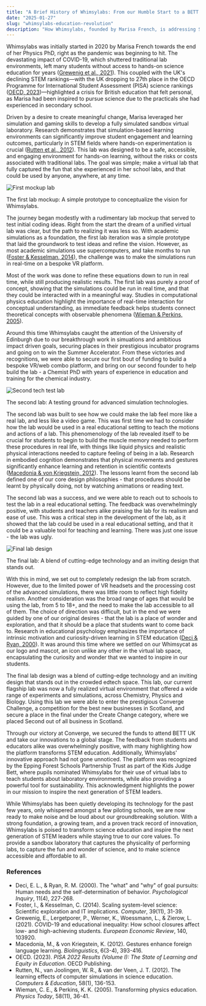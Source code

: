 ```yaml
---
title: "A Brief History of Whimsylabs: From our Humble Start to a BETT 2025 Winner "
date: "2025-01-27"
slug: "whimsylabs-education-revolution"
description: "How Whimsylabs, founded by Marisa French, is addressing STEM challenges with fully simulated labs, impactful partnerships, and award-winning innovation."
---
```


<p> Whimsylabs was initially started in 2020 by Marisa French towards the end of her Physics PhD, right as the pandemic was beginning to hit. The devastating impact of COVID-19, which shuttered traditional lab environments, left many students without access to hands-on science education for years (<a href="https://www.nature.com/articles/s41562-020-0905-x" target="_blank" rel="noopener noreferrer">Grewenig et al., 2021</a>). This coupled with the UK's declining STEM rankings—with the UK dropping to 27th place in the OECD Programme for International Student Assessment (PISA) science rankings (<a href="https://www.oecd.org/en/publications/pisa-2022-results-volume-i_53f23881-en.html" target="_blank" rel="noopener noreferrer">OECD, 2023</a>)—highlighted a crisis for British education that felt personal, as Marisa had been inspired to pursue science due to the practicals she had experienced in secondary school. </p> <p> Driven by a desire to create meaningful change, Marisa leveraged her simulation and gaming skills to develop a fully simulated sandbox virtual laboratory. Research demonstrates that simulation-based learning environments can significantly improve student engagement and learning outcomes, particularly in STEM fields where hands-on experimentation is crucial (<a href="https://www.sciencedirect.com/science/article/pii/S0360131520302426" target="_blank" rel="noopener noreferrer">Rutten et al., 2012</a>). This lab was designed to be a safe, accessible, and engaging environment for hands-on learning, without the risks or costs associated with traditional labs. The goal was simple; make a virtual lab that fully captured the fun that she experienced in her school labs, and that could be used by anyone, anywhere, at any time. </p> <img src={oldLab} alt="First mockup lab" /> <p>The first lab mockup: A simple prototype to conceptualize the vision for Whimsylabs.</p> <p> The journey began modestly with a rudimentary lab mockup that served to test initial coding ideas. Right from the start the dream of a unified virtual lab was clear, but the path to realizing it was less so. With academic simulations as a foundation, the first lab iteration was a simple prototype that laid the groundwork to test ideas and refine the vision. However, as most academic simulations use supercomputers, and take months to run (<a href="https://link.springer.com/article/10.1007/s10723-015-9329-3" target="_blank" rel="noopener noreferrer">Foster & Kesselman, 2014</a>), the challenge was to make the simulations run in real-time on a bespoke VR platform. </p> <p> Most of the work was done to refine these equations down to run in real time, while still producing realistic results. The first lab was purely a proof of concept, showing that the simulations could be run in real time, and that they could be interacted with in a meaningful way. Studies in computational physics education highlight the importance of real-time interaction for conceptual understanding, as immediate feedback helps students connect theoretical concepts with observable phenomena (<a href="https://journals.aps.org/prper/abstract/10.1103/PhysRevPhysEducRes.12.020104" target="_blank" rel="noopener noreferrer">Wieman & Perkins, 2005</a>). </p> <p> Around this time Whimsylabs caught the attention of the University of Edinburgh due to our breakthrough work in simuations and ambitious impact driven goals, securing places in their prestigious incubator programs and going on to win the Summer Accelerator. From these victories and recognitions, we were able to secure our first bout of funding to build a bespoke VR/web combo platform, and bring on our second founder to help build the lab - a Chemist PhD with years of experience in education and training for the chemical industry. </p> <img src={testLab} alt="Second tech test lab" /> <p>The second lab: A testing ground for advanced simulation technologies.</p> <p> The second lab was built to see how we could make the lab feel more like a real lab, and less like a video game. This was first time we had to consider how the lab would be used in a real educational setting to teach the motions and actions of a lab. This phenomenology of the lab revealed itself to be crucial for students to begin to build the muscle memory needed to perform these procedures in real life, with things like liquid physics and realistic physical interactions needed to capture feeling of being in a lab. Research in embodied cognition demonstrates that physical movements and gestures significantly enhance learning and retention in scientific contexts (<a href="https://www.frontiersin.org/articles/10.3389/fpsyg.2019.01142/full" target="_blank" rel="noopener noreferrer">Macedonia & von Kriegstein, 2012</a>). The lessons learnt from the second lab defined one of our core design philosophies - that procedures should be learnt by physically doing, not by watching animations or reading text. </p> <p> The second lab was a success, and we were able to reach out to schools to test the lab in a real educational setting. The feedback was overwhelmingly positive, with students and teachers alike praising the lab for its realism and ease of use. This was a critical step in the development of the lab, as it showed that the lab could be used in a real educational setting, and that it could be a valuable tool for teaching and learning. There was just one issue - the lab was ugly. </p> <img src={finalLab} alt="Final lab design" /> <p>The final lab: A blend of cutting-edge technology and an inviting design that stands out.</p> <p> With this in mind, we set out to completely redesign the lab from scratch. However, due to the limited power of VR headsets and the processing cost of the advanced simulations, there was little room to reflect high fidelity realism. Another consideration was the broad range of ages that would be using the lab, from 5 to 18+, and the need to make the lab accessible to all of them. The choice of direction was difficult, but in the end we were guided by one of our original desires - that the lab is a place of wonder and exploration, and that it should be a place that students want to come back to. Research in educational psychology emphasizes the importance of intrinsic motivation and curiosity-driven learning in STEM education (<a href="https://psycnet.apa.org/record/2000-07889-012" target="_blank" rel="noopener noreferrer">Deci & Ryan, 2000</a>). It was around this time where we settled on our Whimsycat as our logo and mascot, an icon unlike any other in the virtual lab space, encapsulating the curiosity and wonder that we wanted to inspire in our students. </p> <p> The final lab design was a blend of cutting-edge technology and an inviting design that stands out in the crowded edtech space. This lab, our current flagship lab was now a fully realized virtual environment that offered a wide range of experiments and simulations, across Chemistry, Physics and Biology. Using this lab we were able to enter the prestigious Converge Challenge, a competition for the best new businesses in Scotland, and secure a place in the final under the Create Change category, where we placed Second out of all business in Scotland. </p> <p> Through our victory at Converge, we secured the funds to attend BETT UK and take our innovations to a global stage. The feedback from students and educators alike was overwhelmingly positive, with many highlighting how the platform transforms STEM education. Additionally, Whimsylabs' innovative approach had not gone unnoticed. The platform was recognized by the Epping Forest Schools Partnership Trust as part of the Kids Judge Bett, where pupils nominated Whimsylabs for their use of virtual labs to teach students about laboratory environments, while also providing a powerful tool for sustainability. This acknowledgment highlights the power in our mission to inspire the next generation of STEM leaders. </p> <p> While Whimsylabs has been quietly developing its technology for the past few years, only whispered amongst a few piloting schools, we are now ready to make noise and be loud about our groundbreaking solution. With a strong foundation, a growing team, and a proven track record of innovation, Whimsylabs is poised to transform science education and inspire the next generation of STEM leaders while staying true to our core values. To provide a sandbox laboratory that captures the physicality of performing labs, to capture the fun and wonder of science, and to make science accessible and affordable to all. </p> <div> <h3>References</h3> <ul> <li>Deci, E. L., & Ryan, R. M. (2000). The "what" and "why" of goal pursuits: Human needs and the self-determination of behavior. <em>Psychological Inquiry</em>, 11(4), 227-268.</li> <li>Foster, I., & Kesselman, C. (2014). Scaling system-level science: Scientific exploration and IT implications. <em>Computer</em>, 39(11), 31-39.</li> <li>Grewenig, E., Lergetporer, P., Werner, K., Woessmann, L., & Zierow, L. (2021). COVID-19 and educational inequality: How school closures affect low- and high-achieving students. <em>European Economic Review</em>, 140, 103920.</li> <li>Macedonia, M., & von Kriegstein, K. (2012). Gestures enhance foreign language learning. <em>Biolinguistics</em>, 6(3-4), 393-416.</li> <li>OECD. (2023). <em>PISA 2022 Results (Volume I): The State of Learning and Equity in Education</em>. OECD Publishing.</li> <li>Rutten, N., van Joolingen, W. R., & van der Veen, J. T. (2012). The learning effects of computer simulations in science education. <em>Computers & Education</em>, 58(1), 136-153.</li> <li>Wieman, C. E., & Perkins, K. K. (2005). Transforming physics education. <em>Physics Today</em>, 58(11), 36-41.</li> </ul> </div>
